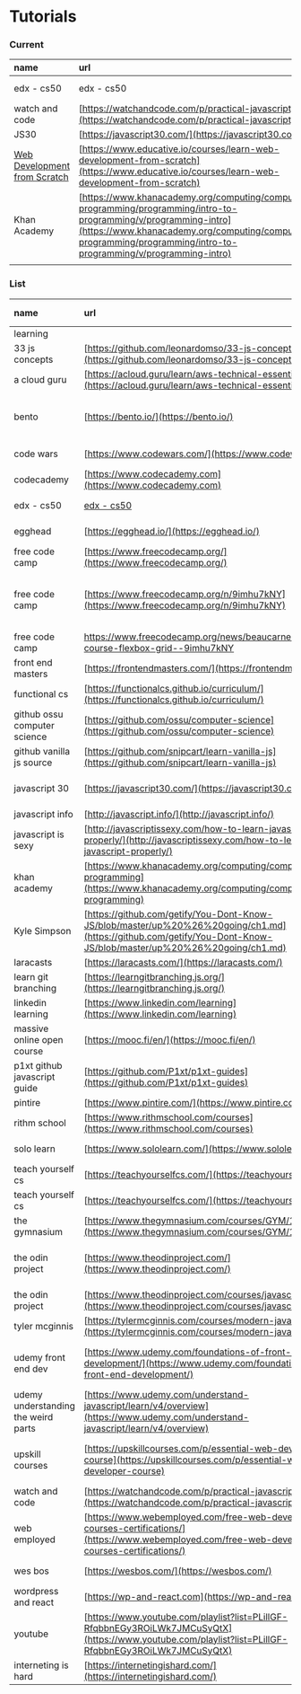 # Tutorials

### Current

| name | url | description | start |
| :--- | :--- | :--- | :--- |
| edx - cs50 | edx - cs50 | computer science | 4/13/2019 |
| watch and code | [https://watchandcode.com/p/practical-javascript](https://watchandcode.com/p/practical-javascript) | javascript | 3/25/2019 |
| JS30 | [https://javascript30.com/](https://javascript30.com/) | js |  |
| [Web Development from Scratch](https://www.educative.io/courses/learn-web-development-from-scratch) | [https://www.educative.io/courses/learn-web-development-from-scratch](https://www.educative.io/courses/learn-web-development-from-scratch) | web dev | 10/16/2019 |
| Khan Academy | [https://www.khanacademy.org/computing/computer-programming/programming/intro-to-programming/v/programming-intro](https://www.khanacademy.org/computing/computer-programming/programming/intro-to-programming/v/programming-intro) |  | 11/21/2019 |
|  |  |  |  |

### List

| name | url | description | date started | date ended | hours spent |
| :--- | :--- | :--- | :--- | :--- | :--- |
| learning |  |  |  |  |  |
| 33 js concepts | [https://github.com/leonardomso/33-js-concepts](https://github.com/leonardomso/33-js-concepts) | 33 js concepts |  |  |  |
| a cloud guru | [https://acloud.guru/learn/aws-technical-essentials](https://acloud.guru/learn/aws-technical-essentials) | aws essentials |  |  |  |
| bento | [https://bento.io/](https://bento.io/) | HTML, CSS, Javascript, Python, SQL, Postgres |  |  |  |
| code wars | [https://www.codewars.com/](https://www.codewars.com/) | programming challenges | 3/28/2019 |  | ~25 |
| codecademy | [https://www.codecademy.com](https://www.codecademy.com) | code |  |  |  |
| edx - cs50 | [edx - cs50](https://courses.edx.org/courses/course-v1:HarvardX+CS50W+Web/courseware/3b4d945d89eb40bcad81746770a81c3b/918082613c254e2da55e31d1894bc4be) | computer science | 4/13/2019 |  | ~2 |
| egghead | [https://egghead.io/](https://egghead.io/) | learn javascript |  |  |  |
| free code camp | [https://www.freecodecamp.org/](https://www.freecodecamp.org/) | front end dev | 12/13/2018 | 3/17/2019 | ~400 |
| free code camp | [https://www.freecodecamp.org/n/9imhu7kNY](https://www.freecodecamp.org/n/9imhu7kNY) | 83-part course on CSS3, Flexbox, and CSS grid |  |  |  |
| free code camp | https://www.freecodecamp.org/news/beaucarnes/full-css-course-flexbox-grid--9imhu7kNY | css flexbox grid |  |  |  |
| front end masters | [https://frontendmasters.com/](https://frontendmasters.com/) | paid |  |  |  |
| functional cs | [https://functionalcs.github.io/curriculum/](https://functionalcs.github.io/curriculum/) | computer science |  |  |  |
| github ossu computer science | [https://github.com/ossu/computer-science](https://github.com/ossu/computer-science) | computer science |  |  |  |
| github vanilla js source | [https://github.com/snipcart/learn-vanilla-js](https://github.com/snipcart/learn-vanilla-js) | vanilla js |  |  |  |
| javascript 30 | [https://javascript30.com/](https://javascript30.com/) | 30 coding challenges by wes bos | 3/14/2019 |  | ~10 |
| javascript info | [http://javascript.info/](http://javascript.info/) | js tutorials |  |  |  |
| javascript is sexy | [http://javascriptissexy.com/how-to-learn-javascript-properly/](http://javascriptissexy.com/how-to-learn-javascript-properly/) | learn javascript |  |  |  |
| khan academy | [https://www.khanacademy.org/computing/computer-programming](https://www.khanacademy.org/computing/computer-programming) | computer science |  |  |  |
| Kyle Simpson | [https://github.com/getify/You-Dont-Know-JS/blob/master/up%20%26%20going/ch1.md](https://github.com/getify/You-Dont-Know-JS/blob/master/up%20%26%20going/ch1.md) | you dont know js | 2/25/2019 |  |  |
| laracasts | [https://laracasts.com/](https://laracasts.com/) | php, laravel |  |  |  |
| learn git branching | [https://learngitbranching.js.org/](https://learngitbranching.js.org/) | interactive git lessons |  |  |  |
| linkedin learning | [https://www.linkedin.com/learning](https://www.linkedin.com/learning) | dev videos |  |  |  |
| massive online open course | [https://mooc.fi/en/](https://mooc.fi/en/) | java |  |  |  |
| p1xt github javascript guide | [https://github.com/P1xt/p1xt-guides](https://github.com/P1xt/p1xt-guides) | javascript developer route |  |  |  |
| pintire | [https://www.pintire.com/](https://www.pintire.com/) | php |  |  |  |
| rithm school | [https://www.rithmschool.com/courses](https://www.rithmschool.com/courses) | javascript fundamentals |  |  |  |
| solo learn | [https://www.sololearn.com/](https://www.sololearn.com/) | coding tutorials | 3/1/2019 | 5/22/2019 | ~25 |
| teach yourself cs | [https://teachyourselfcs.com/](https://teachyourselfcs.com/) | computer science |  |  |  |
| teach yourself cs | [https://teachyourselfcs.com/](https://teachyourselfcs.com/) | computer science |  |  |  |
| the gymnasium | [https://www.thegymnasium.com/courses/GYM/107/0/about](https://www.thegymnasium.com/courses/GYM/107/0/about) | HTML, CSS, Javascript |  |  |  |
| the odin project | [https://www.theodinproject.com/](https://www.theodinproject.com/) | HTML, CSS, Javascript, Ruby, Ruby on Rails |  |  |  |
| the odin project | [https://www.theodinproject.com/courses/javascript](https://www.theodinproject.com/courses/javascript) | javascript |  |  |  |
| tyler mcginnis | [https://tylermcginnis.com/courses/modern-javascript/](https://tylermcginnis.com/courses/modern-javascript/) | modern javascript |  |  |  |
| udemy front end dev | [https://www.udemy.com/foundations-of-front-end-development/](https://www.udemy.com/foundations-of-front-end-development/) | HTML, CSS, Javascript, jQuery, Backbone.js |  |  |  |
| udemy understanding the weird parts | [https://www.udemy.com/understand-javascript/learn/v4/overview](https://www.udemy.com/understand-javascript/learn/v4/overview) | javascript | 2/25/2019 | 4/27/2019 | ~100 |
| upskill courses | [https://upskillcourses.com/p/essential-web-developer-course](https://upskillcourses.com/p/essential-web-developer-course) | Javascript, HTML, CSS, Ruby & Rails, React.js, SQL |  |  |  |
| watch and code | [https://watchandcode.com/p/practical-javascript](https://watchandcode.com/p/practical-javascript) | javascript | 3/25/2019 |  | ~25 |
| web employed | [https://www.webemployed.com/free-web-development-courses-certifications/](https://www.webemployed.com/free-web-development-courses-certifications/) | web dev certifications |  |  |  |
| wes bos | [https://wesbos.com/](https://wesbos.com/) | vanilla javascript |  |  |  |
| wordpress and react | [https://wp-and-react.com](https://wp-and-react.com) | wp and react tutorials |  |  |  |
| youtube | [https://www.youtube.com/playlist?list=PLillGF-RfqbbnEGy3ROiLWk7JMCuSyQtX](https://www.youtube.com/playlist?list=PLillGF-RfqbbnEGy3ROiLWk7JMCuSyQtX) | vanilla javascript playlist |  |  |  |
| interneting is hard | [https://internetingishard.com/](https://internetingishard.com/) | html/css |  |  |  |




